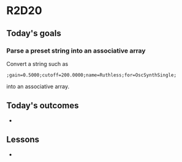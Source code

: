 # R2D20

## Today's goals

### Parse a preset string into an associative array
Convert a string such as 
```
;gain=0.5000;cutoff=200.0000;name=Ruthless;for=OscSynthSingle;
```
into an associative array.


## Today's outcomes
- 

## Lessons
- 